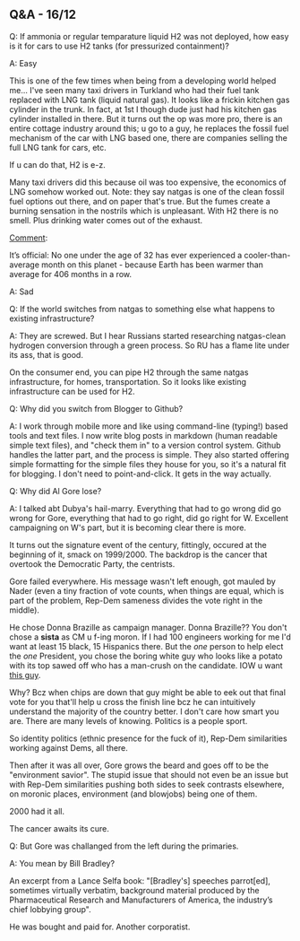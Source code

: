 ## Q&A - 16/12

Q: If ammonia or regular temparature liquid H2 was not deployed, how
easy is it for cars to use H2 tanks (for pressurized containment)?

A: Easy

This is one of the few times when being from a developing world helped
me... I've seen many taxi drivers in Turkland who had their fuel tank
replaced with LNG tank (liquid natural gas). It looks like a frickin
kitchen gas cylinder in the trunk. In fact, at 1st I though dude just
had his kitchen gas cylinder installed in there. But it turns out the
op was more pro, there is an entire cottage industry around this; u go
to a guy, he replaces the fossil fuel mechanism of the car with LNG
based one, there are companies selling the full LNG tank for cars,
etc.

If u can do that, H2 is e-z.

Many taxi drivers did this because oil was too expensive, the
economics of LNG somehow worked out.  Note: they say natgas is one of
the clean fossil fuel options out there, and on paper that's true. But
the fumes create a burning sensation in the nostrils which is
unpleasant. With H2 there is no smell. Plus drinking water comes out
of the exhaust.

[Comment](https://mobile.twitter.com/AssaadRazzouk/status/1065417333672419328):

It’s official: No one under the age of 32 has ever experienced a
cooler-than-average month on this planet - because Earth has been
warmer than average for 406 months in a row.

A: Sad

Q: If the world switches from natgas to something else what happens to existing infrastructure?

A: They are screwed. But I hear Russians started researching
natgas-clean hydrogen conversion through a green process. So RU has a
flame lite under its ass, that is good.

On the consumer end, you can pipe H2 through the same natgas
infrastructure, for homes, transportation. So it looks like existing
infrastructure can be used for H2.

Q: Why did you switch from Blogger to Github?

A: I work through mobile more and like using command-line (typing!)
based tools and text files. I now write blog posts in markdown (human
readable simple text files), and "check them in" to a version control
system. Github handles the latter part, and the process is
simple. They also started offering simple formatting for the simple
files they house for you, so it's a natural fit for blogging. I don't
need to point-and-click. It gets in the way actually.

Q: Why did Al Gore lose?

A: I talked abt Dubya's hail-marry. Everything that had to go wrong
did go wrong for Gore, everything that had to go right, did go right
for W. Excellent campaigning on W's part, but it is becoming clear
there is more.

It turns out the signature event of the century, fittingly, occured at
the beginning of it, smack on 1999/2000. The backdrop is the cancer
that overtook the Democratic Party, the centrists.

Gore failed everywhere. His message wasn't left enough, got mauled by
Nader (even a tiny fraction of vote counts, when things are equal,
which is part of the problem, Rep-Dem sameness divides the vote right
in the middle).

He chose Donna Brazille as campaign manager. Donna Brazille?? You
don't chose a **sista** as CM u f-ing moron. If I had 100 engineers
working for me I'd want at least 15 black, 15 Hispanics there. But the
*one* person to help elect the *one* President, you chose the
boring white guy who looks like a potato with its top sawed off who
has a man-crush on the candidate. IOW u want [this
guy](https://pbs.twimg.com/media/CvdlcHQXYAABEfg.jpg:large).

Why? Bcz when chips are down that guy might be able to eek out that
final vote for you that'll help u cross the finish line bcz he can
intuitively understand the majority of the country better.  I don't
care how smart you are. There are many levels of knowing. Politics is
a people sport.

So identity politics (ethnic presence for the fuck of it), Rep-Dem
similarities working against Dems, all there.

Then after it was all over, Gore grows the beard and goes off to be
the "environment savior". The stupid issue that should not even be an
issue but with Rep-Dem similarities pushing both sides to seek
contrasts elsewhere, on moronic places, environment (and blowjobs)
being one of them. 

2000 had it all.

The cancer awaits its cure.

Q: But Gore was challanged from the left during the primaries.

A: You mean by Bill Bradley?

An excerpt from a Lance Selfa book: "[Bradley's] speeches parrot[ed],
sometimes virtually verbatim, background material produced by the
Pharmaceutical Research and Manufacturers of America, the industry’s
chief lobbying group".

He was bought and paid for. Another corporatist.




